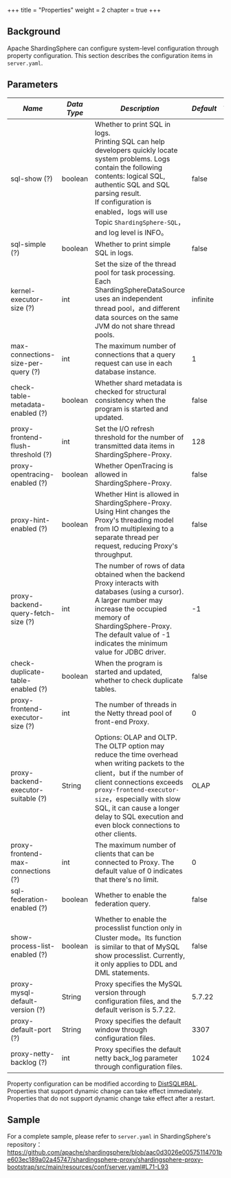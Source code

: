 +++
title = "Properties"
weight = 2
chapter = true
+++

## Background

Apache ShardingSphere can configure system-level configuration through property configuration. This section describes the configuration items in `server.yaml`.

## Parameters

| *Name*                                | *Data Type*  | *Description*                                                                                                                                   | *Default*    | *Dynamic Update* |             
|-------------------------------------|---------|----------------------------------------------------------------------------------------------------------------------------------------|----------|--------| 
| sql-show (?)                        | boolean | Whether to print SQL in logs. <br /> Printing SQL can help developers quickly locate system problems. Logs contain the following contents: logical SQL, authentic SQL and SQL parsing result. <br /> If configuration is enabled，logs will use Topic `ShardingSphere-SQL`，and log level is INFO。 | false    | True      |
| sql-simple (?)                      | boolean | Whether to print simple SQL in logs.                                                                                                                    | false    | True      |
| kernel-executor-size (?)            | int     | Set the size of the thread pool for task processing. Each ShardingSphereDataSource uses an independent thread pool，and different data sources on the same JVM do not share thread pools.                                                            | infinite | False      |
| max-connections-size-per-query (?)  | int     | The maximum number of connections that a query request can use in each database instance.                                                                                                             | 1        | True      |
| check-table-metadata-enabled (?)    | boolean | Whether shard metadata is checked for structural consistency when the program is started and updated.                                                                                                             | false    | True      |
| proxy-frontend-flush-threshold (?)  | int     | Set the I/O refresh threshold for the number of transmitted data items in ShardingSphere-Proxy.                                                                                             | 128      | True      |
| proxy-opentracing-enabled (?)       | boolean | Whether OpenTracing is allowed in ShardingSphere-Proxy.                                                                                            | false    | True      |
| proxy-hint-enabled (?)              | boolean | Whether Hint is allowed in ShardingSphere-Proxy. Using Hint changes the Proxy's threading model from IO multiplexing to a separate thread per request, reducing Proxy's throughput.                                    | false    | True      |
| proxy-backend-query-fetch-size (?)  | int     | The number of rows of data obtained when the backend Proxy interacts with databases (using a cursor). A larger number may increase the occupied memory of ShardingSphere-Proxy. The default value of -1 indicates the minimum value for JDBC driver.                                      | -1       | True      |
| check-duplicate-table-enabled (?)   | boolean | When the program is started and updated, whether to check duplicate tables.                                                                                                                     | false    | True      |
| proxy-frontend-executor-size (?)    | int     | The number of threads in the Netty thread pool of front-end Proxy.                                                                                           | 0        | False      |
| proxy-backend-executor-suitable (?) | String  | Options: OLAP and OLTP. The OLTP option may reduce the time overhead when writing packets to the client，but if the number of client connections exceeds `proxy-frontend-executor-size`，especially with slow SQL, it can cause a longer delay to SQL execution and even block connections to other clients.        | OLAP     | True      |
| proxy-frontend-max-connections (?)  | int     | The maximum number of clients that can be connected to Proxy. The default value of 0 indicates that there's no limit.                                                                                                      | 0        | True      |
| sql-federation-enabled (?)          | boolean | Whether to enable the federation query.                                                                                                                    | false    | True      |
| show-process-list-enabled (?)       | boolean | Whether to enable the processlist function only in Cluster mode。Its function is similar to that of MySQL show processlist. Currently, it only applies to DDL and DML statements.                                               | false    | True      |
| proxy-mysql-default-version (?)     | String  | Proxy specifies the MySQL version through configuration files, and the default verison is 5.7.22.                                                                                               | 5.7.22   | False      |
| proxy-default-port (?)              | String  | Proxy specifies the default window through configuration files.                                                                                                                 | 3307     | False      |
| proxy-netty-backlog (?)             | int     | Proxy specifies the default netty back_log parameter through configuration files.                                                                                                     | 1024     | False      |

Property configuration can be modified according to [DistSQL#RAL](/cn/user-manual/shardingsphere-proxy/distsql/syntax/ral/).
Properties that support dynamic change can take effect immediately. Properties that do not support dynamic change take effect after a restart.

## Sample

For a complete sample, please refer to `server.yaml` in ShardingSphere's repository：<https://github.com/apache/shardingsphere/blob/aac0d3026e00575114701be603ec189a02a45747/shardingsphere-proxy/shardingsphere-proxy-bootstrap/src/main/resources/conf/server.yaml#L71-L93>
